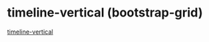 # timeline-vertical (bootstrap-grid)

<a href="https:///Only-to-top.github.io/timeline-vertical" target="_blank">timeline-vertical</a>

